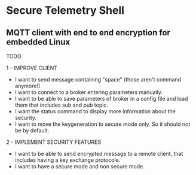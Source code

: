 # Secure Telemetry Shell 
MQTT client with end to end encryption for embedded Linux
-------

TODO

1 - IMPROVE CLIENT
- I want to send message containing "space" (those aren't command anymore!)
- I want to connect to a broker entering parameters manually.
- I want to be able to save parameters of broker in a config file and load them
  that includes sub and pub topic.
- I want the status command to display more information about the security.
- I want to move the keygeneration to secure mode only. So it should not be by
  default.

2 - IMPLEMENT SECURITY FEATURES
- I want to be able to send encrypted message to a remote client, that includes
  having a key exchange protocole.
- I want to have a secure mode and non secure mode.

